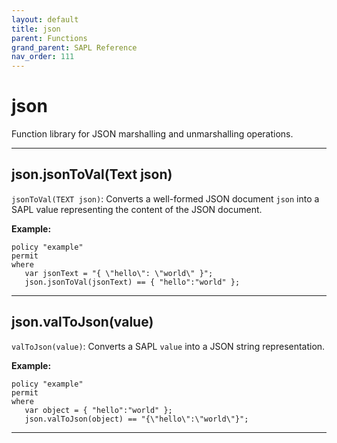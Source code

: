 ```yaml
---
layout: default
title: json
parent: Functions
grand_parent: SAPL Reference
nav_order: 111
---
```

# json

Function library for JSON marshalling and unmarshalling operations.



---

## json.jsonToVal(Text json)

```jsonToVal(TEXT json)```: Converts a well-formed JSON document ```json``` into a SAPL
value representing the content of the JSON document.

**Example:**
```sapl
policy "example"
permit
where
   var jsonText = "{ \"hello\": \"world\" }";
   json.jsonToVal(jsonText) == { "hello":"world" };
```


---

## json.valToJson(value)

```valToJson(value)```: Converts a SAPL ```value``` into a JSON string representation.

**Example:**
```sapl
policy "example"
permit
where
   var object = { "hello":"world" };
   json.valToJson(object) == "{\"hello\":\"world\"}";
```


---

